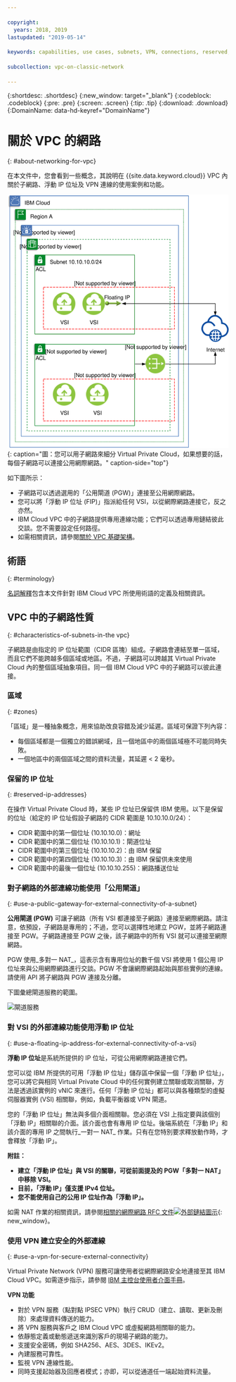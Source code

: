 ```yaml
---

copyright:
  years: 2018, 2019
lastupdated: "2019-05-14"

keywords: capabilities, use cases, subnets, VPN, connections, reserved, IP, IPv4, floating

subcollection: vpc-on-classic-network

---
```


{:shortdesc: .shortdesc}
{:new_window: target="_blank"}
{:codeblock: .codeblock}
{:pre: .pre}
{:screen: .screen}
{:tip: .tip}
{:download: .download}
{:DomainName: data-hd-keyref="DomainName"}

# 關於 VPC 的網路
{: #about-networking-for-vpc}

在本文件中，您會看到一些概念，其說明在 {{site.data.keyword.cloud}} VPC 內關於子網路、浮動 IP 位址及 VPN 連線的使用案例和功能。

![IBM VPC 連線功能及安全](images/vpc-connectivity-and-security.svg "IBM VPC 連線功能及安全"){: caption="圖：您可以用子網路來細分 Virtual Private Cloud，如果想要的話，每個子網路可以連接公用網際網路。" caption-side="top"}

如下圖所示：

* 子網路可以透過選用的「公用閘道 (PGW)」連接至公用網際網路。
* 您可以將「浮動 IP 位址 (FIP)」指派給任何 VSI，以從網際網路連接它，反之亦然。
* IBM Cloud VPC 中的子網路提供專用連線功能；它們可以透過專用鏈結彼此交談。您不需要設定任何路徑。
* 如需相關資訊，請參閱[關於 VPC 基礎架構](/docs/vpc-on-classic?topic=vpc-on-classic-about)。

## 術語
{: #terminology}

[名詞解釋](/docs/vpc-on-classic?topic=vpc-on-classic-vpc-glossary)包含本文件針對 IBM Cloud VPC 所使用術語的定義及相關資訊。

## VPC 中的子網路性質
{: #characteristics-of-subnets-in-the vpc}

子網路是由指定的 IP 位址範圍（CIDR 區塊）組成。子網路會連結至單一區域，而且它們不能跨越多個區域或地區。不過，子網路可以跨越其 Virtual Private Cloud 內的整個區域抽象項目。同一個 IBM Cloud VPC 中的子網路可以彼此連接。

### 區域
{: #zones}

「區域」是一種抽象概念，用來協助改良容錯及減少延遲。區域可保證下列內容：

 * 每個區域都是一個獨立的錯誤網域，且一個地區中的兩個區域極不可能同時失敗。
 * 一個地區中的兩個區域之間的資料流量，其延遲 < 2 毫秒。

### 保留的 IP 位址
{: #reserved-ip-addresses}

在操作 Virtual Private Cloud 時，某些 IP 位址已保留供 IBM 使用。以下是保留的位址（給定的 IP 位址假設子網路的 CIDR 範圍是 10.10.10.0/24）：

  * CIDR 範圍中的第一個位址 (10.10.10.0)：網址
  * CIDR 範圍中的第二個位址 (10.10.10.1)：閘道位址
  * CIDR 範圍中的第三個位址 (10.10.10.2)：由 IBM 保留
  * CIDR 範圍中的第四個位址 (10.10.10.3)：由 IBM 保留供未來使用
  * CIDR 範圍中的最後一個位址 (10.10.10.255)：網路播送位址

### 對子網路的外部連線功能使用「公用閘道」
{: #use-a-public-gateway-for-external-connectivity-of-a-subnet}

**公用閘道 (PGW)** 可讓子網路（所有 VSI 都連接至子網路）連接至網際網路。請注意，依預設，子網路是專用的；不過，您可以選擇性地建立 PGW，並將子網路連接至 PGW。子網路連接至 PGW 之後，該子網路中的所有 VSI 就可以連接至網際網路。

PGW 使用_多對一 NAT_，這表示含有專用位址的數千個 VSI 將使用 1 個公用 IP 位址來與公用網際網路進行交談。PGW 不會讓網際網路起始與那些實例的連線。請使用 API 將子網路與 PGW 連接及分離。

下圖彙總閘道服務的範圍。

![閘道服務](images/scope-of-gateway-services.png)

### 對 VSI 的外部連線功能使用浮動 IP 位址
{: #use-a-floating-ip-address-for-external-connectivity-of-a-vsi}

**浮動 IP 位址**是系統所提供的 IP 位址，可從公用網際網路連接它們。

您可以從 IBM 所提供的可用「浮動 IP 位址」儲存區中保留一個「浮動 IP 位址」，您可以將它與相同 Virtual Private Cloud 中的任何實例建立關聯或取消關聯，方法是透過該實例的 vNIC 來進行。任何「浮動 IP 位址」都可以與各種類型的虛擬伺服器實例 (VSI) 相關聯，例如，負載平衡器或 VPN 閘道。

您的「浮動 IP 位址」無法與多個介面相關聯。您必須在 VSI 上指定要與該個別「浮動 IP」相關聯的介面。該介面也會有專用 IP 位址。後端系統在「浮動 IP」和該介面的專用 IP 之間執行_一對一 NAT_ 作業。只有在您特別要求釋放動作時，才會釋放「浮動 IP」。

**附註：**
* **建立「浮動 IP 位址」與 VSI 的關聯，可從前面提及的 PGW「多對一 NAT」中移除 VSI。**
* **目前，「浮動 IP」僅支援 IPv4 位址。**
* **您不能使用自己的公用 IP 位址作為「浮動 IP」。**

如需 NAT 作業的相關資訊，請參閱[相關的網際網路 RFC 文件![外部鏈結圖示](../../icons/launch-glyph.svg "外部鏈結圖示")](http://www.faqs.org/rfcs/rfc1631.html){: new_window}。

### 使用 VPN 建立安全的外部連線
{: #use-a-vpn-for-secure-external-connectivity}

Virtual Private Network (VPN) 服務可讓使用者從網際網路安全地連接至其 IBM Cloud VPC。如需逐步指示，請參閱 [IBM 主控台使用者介面手冊](/docs/vpc-on-classic?topic=vpc-on-classic-creating-a-vpc-using-the-ibm-cloud-console)。

**VPN 功能**
  * 對於 VPN 服務（點對點 IPSEC VPN）執行 CRUD（建立、讀取、更新及刪除）來處理資料傳送的能力。
  * 將 VPN 服務與客戶之 IBM Cloud VPC 或虛擬網路相關聯的能力。
  * 依靜態定義或動態遞送來識別客戶的現場子網路的能力。
  * 支援安全密碼，例如 SHA256、AES、3DES、IKEv2。
  * 內建服務可靠性。
  * 監視 VPN 連線性能。
  * 同時支援起始器及回應者模式；亦即，可以從通道任一端起始資料流量。
